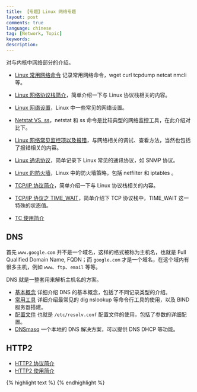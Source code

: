 ```yaml
---
title: 【专题】Linux 网络专题
layout: post
comments: true
language: chinese
tag: [Network, Topic]
keywords:
description:
---
```


<!-- more -->

对与内核中网络部分的介绍。

* [Linux 常用网络命令](/post/network-commands.html) 记录常用网络命令，wget curl tcpdump netcat nmcli 等。

* [Linux 网络协议栈简介](/post/network-introduce.html)，简单介绍一下与 Linux 协议栈相关的内容。
* [Linux 网络设置](/post/network-setting.html)，Linux 中一些常见的网络设置。
* [Netstat VS. ss](/post/network-nettools-vs-iproute2.html)，netstat 和 ss 命令是比较典型的网络监控工具，在此介绍对比下。
* [Linux 网络常见监控项以及报错](/post/linux-monitor-network.html)，与网络相关的调试、查看方法，当然也包括了报错相关的内容。
* [Linux 通讯协议](/post/network-protocols.html)，简单记录下 Linux 常见的通讯协议，如 SNMP 协议。
* [Linux 的防火墙](/post/network-netfilter-iptables.html)，Linux 中的防火墙策略，包括 netfilter 和 iptables 。
* [TCP/IP 协议简介](/post/network-tcpip-introduce.html)，简单介绍一下与 Linux 协议栈相关的内容。
* [TCP/IP 协议之 TIME_WAIT](/post/network-tcpip-timewait.html)，简单介绍下 TCP 协议栈中，TIME_WAIT 这一特殊的状态值。
* [TC 使用简介](/post/network-traffic-control-introduce.html)

<!--
* [Linux 中的 socketfs](/post/network-socketfs.html)，也就是 Linux 中应用层与内核网络协议栈之间的中间层。
* [TCP/IP 简介之一](/post/network-tcpip-introduce-1.html)
* [TCP/IP 简介之二](/post/network-tcpip-introduce-2.html)
* [TCP/IP 之 timestamp 选项](/post/network-tcpip-timestamp.html)
* [Linux 网络超时与重传](/post/network-timeout-retries.html)，主要介绍TCP的三次握手、数据传输、链接关闭阶段都有响应的重传机制。
* [Linux IP 隧道技术](/post/network-ip-tunneling.html)，说明下网络协议栈是如何实现隧道的，实际上就是将不同协议进行封装。
* [Linux Wireshark](/post/network-wireshark.html)，介绍 Linux 中的 Wireshark 使用方式。
-->

## DNS

首先 `www.google.com` 并不是一个域名，这样的格式被称为主机名，也就是 Full Qualified Domain Name, FQDN；而 `google.com` 才是一个域名，在这个域内有很多主机，例如 `www`、`ftp`、`email` 等等。

DNS 就是一整套用来解析主机名的方案。

* [基本概念](/post/network-dns-basic-introduce.html) 详细介绍 DNS 的基本概念，包括了不同记录类型的介绍。
* [常用工具](/post/dns-tools-usage.html) 详细介绍最常见的 dig nslookup 等命令行工具的使用，以及 BIND 服务器搭建。
* [配置文件](/post/network-dns-resolv-conf-usage-introduce.html) 也就是 `/etc/resolv.conf` 配置文件的使用，包括了参数的详细配置。
* [DNSmasq](/post/linux-dnsmasq-introduce.html) 一个本地的 DNS 解决方案，可以提供 DNS DHCP 等功能。

<!--
* [DNS 协议详解](/post/network-dns-protocol-details-introduce.html) 关于 DNS 协议的详细内容介绍。
* [c-ares 异步 DSN 简介](/post/network-dns-async-resolve-introduce.html) cares 提供了简单的异步 DSN 解析，很多开源工具使用。
-->

## HTTP2

* [HTTP2 协议简介](/post/linux-network-http2-protocol-introduce.html) 
* [HTTP2 使用简介](/post/linux-network-http2-basic-usage-introduce.html) 

{% highlight text %}
{% endhighlight %}
